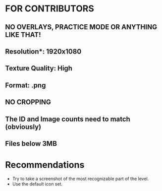 # FOR CONTRIBUTORS

## NO OVERLAYS, PRACTICE MODE OR ANYTHING LIKE THAT!
## Resolution*: 1920x1080
## Texture Quality: High
## Format: .png
## NO CROPPING
## The ID and Image counts need to match (obviously)
## Files below 3MB
# Recommendations
- Try to take a screenshot of the most recognizable part of the level.
- Use the default icon set.
